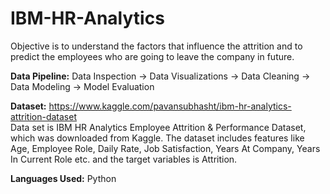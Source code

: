 # IBM-HR-Analytics
Objective is to understand the factors that influence the attrition and to predict the employees who are going to leave the company in future.

**Data Pipeline:** Data Inspection -> Data Visualizations -> Data Cleaning -> Data Modeling -> Model Evaluation

**Dataset:** https://www.kaggle.com/pavansubhasht/ibm-hr-analytics-attrition-dataset <br>
Data set is IBM HR Analytics Employee Attrition & Performance Dataset, which was downloaded from Kaggle. The dataset includes features like Age, Employee Role, Daily Rate, Job Satisfaction, Years At Company, Years In Current Role etc. and the target variables is Attrition.

**Languages Used:** Python
